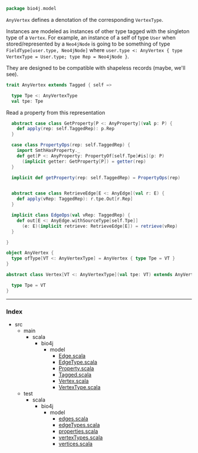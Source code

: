 
```scala
package bio4j.model
```


`AnyVertex` defines a denotation of the corresponding `VertexType`.

Instances are modeled as instances of other type tagged with the singleton type of a `Vertex`. For example, an instance of a self of type `User` when stored/represented by a `Neo4jNode` is going to be something of type `FieldType[user.type, Neo4jNode]`  where `user.type <: AnyVertex { type VertexType = User.type; type Rep = Neo4jNode }`.

They are designed to be compatible with shapeless records (maybe, we'll see).


```scala
trait AnyVertex extends Tagged { self =>

  type Tpe <: AnyVertexType
  val tpe: Tpe
```

Read a property from this representation

```scala
  abstract case class GetProperty[P <: AnyProperty](val p: P) {
    def apply(rep: self.TaggedRep): p.Rep
  }

  case class PropertyOps(rep: self.TaggedRep) {
    import SmthHasProperty._
    def get[P <: AnyProperty: PropertyOf[self.Tpe]#is](p: P)
      (implicit getter: GetProperty[P]) = getter(rep)
  }

  implicit def getProperty(rep: self.TaggedRep) = PropertyOps(rep)


  abstract case class RetrieveEdge[E <: AnyEdge](val r: E) {
    def apply(vRep: TaggedRep): r.tpe.Out[r.Rep]
  }

  implicit class EdgeOps(val vRep: TaggedRep) {
    def out[E <: AnyEdge.withSourceType[self.Tpe]]
      (e: E)(implicit retrieve: RetrieveEdge[E]) = retrieve(vRep)
  }

}

object AnyVertex {
  type ofType[VT <: AnyVertexType] = AnyVertex { type Tpe = VT }
}

abstract class Vertex[VT <: AnyVertexType](val tpe: VT) extends AnyVertex {

  type Tpe = VT
}

```


------

### Index

+ src
  + main
    + scala
      + bio4j
        + model
          + [Edge.scala][main/scala/bio4j/model/Edge.scala]
          + [EdgeType.scala][main/scala/bio4j/model/EdgeType.scala]
          + [Property.scala][main/scala/bio4j/model/Property.scala]
          + [Tagged.scala][main/scala/bio4j/model/Tagged.scala]
          + [Vertex.scala][main/scala/bio4j/model/Vertex.scala]
          + [VertexType.scala][main/scala/bio4j/model/VertexType.scala]
  + test
    + scala
      + bio4j
        + model
          + [edges.scala][test/scala/bio4j/model/edges.scala]
          + [edgeTypes.scala][test/scala/bio4j/model/edgeTypes.scala]
          + [properties.scala][test/scala/bio4j/model/properties.scala]
          + [vertexTypes.scala][test/scala/bio4j/model/vertexTypes.scala]
          + [vertices.scala][test/scala/bio4j/model/vertices.scala]

[main/scala/bio4j/model/Edge.scala]: Edge.scala.md
[main/scala/bio4j/model/EdgeType.scala]: EdgeType.scala.md
[main/scala/bio4j/model/Property.scala]: Property.scala.md
[main/scala/bio4j/model/Tagged.scala]: Tagged.scala.md
[main/scala/bio4j/model/Vertex.scala]: Vertex.scala.md
[main/scala/bio4j/model/VertexType.scala]: VertexType.scala.md
[test/scala/bio4j/model/edges.scala]: ../../../../test/scala/bio4j/model/edges.scala.md
[test/scala/bio4j/model/edgeTypes.scala]: ../../../../test/scala/bio4j/model/edgeTypes.scala.md
[test/scala/bio4j/model/properties.scala]: ../../../../test/scala/bio4j/model/properties.scala.md
[test/scala/bio4j/model/vertexTypes.scala]: ../../../../test/scala/bio4j/model/vertexTypes.scala.md
[test/scala/bio4j/model/vertices.scala]: ../../../../test/scala/bio4j/model/vertices.scala.md